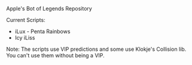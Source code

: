 Apple's Bot of Legends Repository

Current Scripts:
- iLux - Penta Rainbows
- Icy iLiss

Note: The scripts use VIP predictions and some use Klokje's Collision lib. You can't use them without being a VIP.